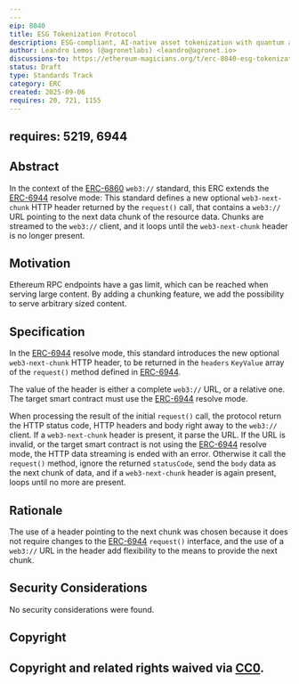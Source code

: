 ```yaml
---
---
eip: 8040
title: ESG Tokenization Protocol
description: ESG-compliant, AI-native asset tokenization with quantum auditability and lifecycle integrity.
author: Leandro Lemos (@agronetlabs) <leandro@agronet.io>
discussions-to: https://ethereum-magicians.org/t/erc-8040-esg-tokenization-protocol/25846
status: Draft
type: Standards Track
category: ERC
created: 2025-09-06
requires: 20, 721, 1155
---
```

requires: 5219, 6944
---

## Abstract

In the context of the [ERC-6860](./eip-6860.md) `web3://` standard, this ERC extends the [ERC-6944](./eip-6944.md) resolve mode: This standard defines a new optional ``web3-next-chunk`` HTTP header returned by the `request()` call, that contains a `web3://` URL pointing to the next data chunk of the resource data. Chunks are streamed to the `web3://` client, and it loops until the ``web3-next-chunk`` header is no longer present.

## Motivation

Ethereum RPC endpoints have a gas limit, which can be reached when serving large content. By adding a chunking feature, we add the possibility to serve arbitrary sized content.

## Specification

In the [ERC-6944](./eip-6944.md) resolve mode, this standard introduces the new optional ``web3-next-chunk`` HTTP header, to be returned in the `headers` `KeyValue` array of the `request()` method defined in [ERC-6944](./eip-6944.md).

The value of the header is either a complete `web3://` URL, or a relative one. The target smart contract must use the [ERC-6944](./eip-6944.md) resolve mode.

When processing the result of the initial `request()` call, the protocol return the HTTP status code, HTTP headers and body right away to the `web3://` client. If a ``web3-next-chunk`` header is present, it parse the URL. If the URL is invalid, or the target smart contract is not using the [ERC-6944](./eip-6944.md) resolve mode, the HTTP data streaming is ended with an error. Otherwise it call the `request()` method, ignore the returned `statusCode`, send the `body` data as the next chunk of data, and if a ``web3-next-chunk`` header is again present, loops until no more are present.

## Rationale

The use of a header pointing to the next chunk was chosen because it does not require changes to the [ERC-6944](./eip-6944.md) `request()` interface, and the use of a `web3://` URL in the header add flexibility to the means to provide the next chunk.

## Security Considerations

No security considerations were found.

## Copyright

Copyright and related rights waived via [CC0](../LICENSE.md).
---
